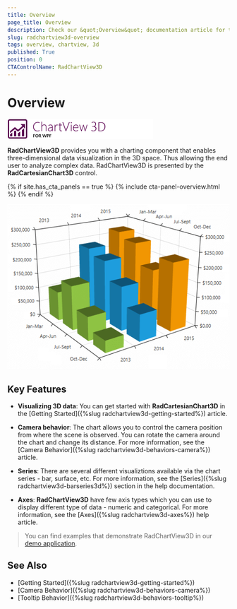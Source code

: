 ```yaml
---
title: Overview
page_title: Overview
description: Check our &quot;Overview&quot; documentation article for the RadChartView3D {{ site.framework_name }} control.
slug: radchartview3d-overview
tags: overview, chartview, 3d
published: True
position: 0
CTAControlName: RadChartView3D
---
```


# Overview

![](images/radchartview3d-logo.png)

__RadChartView3D__ provides you with a charting component that enables three-dimensional data visualization in the 3D space. Thus allowing the end user to analyze complex data. RadChartView3D is presented by the __RadCartesianChart3D__ control.

{% if site.has_cta_panels == true %}
{% include cta-panel-overview.html %}
{% endif %}

![](images/radchartview-3d-overview-0.png)

## Key Features

* __Visualizing 3D data__: You can get started with __RadCartesianChart3D__ in the [Getting Started]({%slug radchartview3d-getting-started%}) article.

* __Camera behavior__: The chart allows you to control the camera position from where the scene is observed. You can rotate the camera around the chart and change its distance. For more information, see the [Camera Behavior]({%slug radchartview3d-behaviors-camera%}) article.

* __Series__: There are several different visualiztions available via the chart series - bar, surface, etc. For more information, see the [Series]({%slug radchartview3d-barseries3d%}) section in the help documentation.

* __Axes__: __RadChartView3D__ have few axis types which you can use to display different type of data - numeric and categorical. For more information, see the [Axes]({%slug radchartview3d-axes%}) help article.

>You can find examples that demonstrate RadChartView3D in our [demo application](https://demos.telerik.com/wpf/).

## See Also  

* [Getting Started]({%slug radchartview3d-getting-started%})
* [Camera Behavior]({%slug radchartview3d-behaviors-camera%})
* [Tooltip Behavior]({%slug radchartview3d-behaviors-tooltip%})